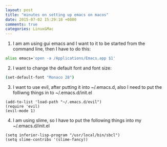 ```yaml
---
layout: post
title: "minutes on setting up emacs on macos"
date: 2015-07-02 15:29:18 +0800
comments: true
categories: Linux&Mac
---
```

1. I am am using gui emacs and I want to it to be started from the command line, then I have to do this:

```sh
alias emacs='open -a /Applications/Emacs.app $1'
```

2. I want to change the default font and font size:

```sh
(set-default-font "Monaco 28")
```

3. I want to use evil, after putting it into ~/.emacs.d, also I need to put the folliwng things in to ~/.emacs.d/init.el

```
(add-to-list 'load-path "~/.emacs.d/evil")
(require 'evil)
(evil-mode 1)
```

4. I am using slime, so I have to put the following things into my ~/.emacs.d/init.el

```
(setq inferior-lisp-program "/usr/local/bin/sbcl")
(setq slime-contribs '(slime-fancy))
```
